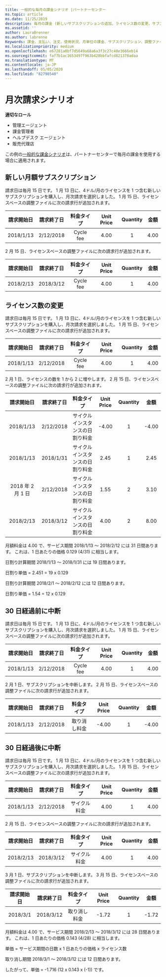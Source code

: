 ```yaml
---
title: 一般的な毎月の課金シナリオ |パートナーセンター
ms.topic: article
ms.date: 11/25/2019
description: 毎月の課金 (新しいサブスクリプションの追加、ライセンス数の変更、サブスクリプションの中断など) を使用する場合の、パートナーセンターでの一般的なシナリオ。
ms.assetid: ''
author: LauraBrenner
ms.author: labrenne
Keywords: 課金、支払い、注文、使用状況、月単位の課金、サブスクリプション、調整ファイル
ms.localizationpriority: medium
ms.openlocfilehash: e67281a0bf7d5649a68a6a3f3c27c40e3666eb14
ms.sourcegitcommit: faf7b1ac1653497f963b428bbfafcd821378adaa
ms.translationtype: MT
ms.contentlocale: ja-JP
ms.lasthandoff: 05/05/2020
ms.locfileid: "82798540"
---
```

# <a name="monthly-billing-scenarios"></a>月次請求シナリオ

**適切なロール**

- 管理エージェント
- 課金管理者
- ヘルプデスク エージェント
- 販売代理店

この例の[一般的な課金シナリオ](common-billing-scenarios.md)は、パートナーセンターで毎月の課金を使用する場合に適用されます。

## <a name="new-monthly-subscription"></a>新しい月額サブスクリプション

請求日は毎月 15 日です。 1 月 13 日に、4ドル/月のライセンスを 1 つ含む新しいサブスクリプションを購入し、月次請求を選択しました。 1 月 15 日、ライセンスベースの調整ファイルに次の請求行が追加されます。

|請求開始日 |請求終了日 |料金タイプ |Unit Price |Quantity |金額 |
|       :---:      |    :---:       | :---:      |:---:      |:---:    |:---:  |
|2018/1/13         |2/12/2018    |Cycle fee   |4.00       |1        |4.00 |

2 月 15 日、ライセンスベースの調整ファイルに次の請求行が追加されます。

|請求開始日 |請求終了日 |料金タイプ |Unit Price |Quantity |金額 |
|       :---:      |    :---:       | :---:      |:---:      |:---:    |:---:  |
|2018/2/13         |2018/3/12    |Cycle fee   |4.00       |1        |4.00 |

## <a name="change-license-quantity"></a>ライセンス数の変更

請求日は毎月 15 日です。 1 月 13 日に、4ドル/月のライセンスを 1 つ含む新しいサブスクリプションを購入し、月次請求を選択しました。 1 月 15 日、ライセンスベースの調整ファイルに次の請求行が追加されます。

|請求開始日 |請求終了日 |料金タイプ |Unit Price |Quantity |金額 |
|       :---:      |    :---:       | :---:      |:---:      |:---:    |:---:  |
|2018/1/13         |2/12/2018    |Cycle fee   |4.00       |1        |4.00    |

2 月 1 日、ライセンスの数を 1 から 2 に増やします。 2 月 15 日、ライセンスベースの調整ファイルに次の請求行が追加されます。

|請求開始日 |請求終了日 |料金タイプ |Unit Price |Quantity |金額 |
|       :---:      |    :---:       | :---:      |:---:      |:---:    |:---:  |
| 2018/1/13        |2/12/2018    |サイクル インスタンスの日割り料金   |-4.00       |1        |-4.00   |
|2018/1/13         |2018/1/31    | サイクル インスタンスの日割り料金   |2.45       |1        |2.45    |
|2018 年 2 月 1 日         |2/12/2018    | サイクル インスタンスの日割り料金   |1.55       |2        |3.10    |
|2018/2/13         |2018/3/12    | サイクル インスタンスの日割り料金   |4.00       |2        |8.00    |

月額料金は 4.00 で、サービス期間 2018/1/13 ～ 2018/2/12 には 31 日間あります。 これは、1 日あたりの価格 0.129 (4/31) に相当します。

日割り計算期間 2018/1/13 ～ 2018/1/31 には 19 日間あります。

日割り単価 = 2.451 = 19 x 0.129

日割り計算期間 2018/2/1 ～ 2018/2/12 には 12 日間あります。

日割り単価 = 1.54 = 12 x 0.129

## <a name="suspend-before-30-days"></a>30 日経過前に中断

請求日は毎月 15 日です。 1 月 13 日に、4ドル/月のライセンスを 1 つ含む新しいサブスクリプションを購入し、月次請求を選択しました。 1 月 15 日、ライセンスベースの調整ファイルに次の請求行が追加されます。

|請求開始日 |請求終了日 |料金タイプ |Unit Price |Quantity |金額 |
|       :---:      |    :---:       | :---:      |:---:      |:---:    |:---:  |
|2018/1/13         |2/12/2018    |Cycle fee   |4.00       |1        |4.00    |

2 月 1 日、サブスクリプションを中断します。 2 月 15 日、ライセンスベースの調整ファイルに次の請求行が追加されます。

|請求開始日 |請求終了日 |料金タイプ |Unit Price |Quantity |金額 |
|       :---:      |    :---:       | :---:      |:---:      |:---:    |:---:  |
2018/1/13|2/12/2018|取り消し料金|-4.00|1|-4.00

## <a name="suspend-after-30-days"></a>30 日経過後に中断

請求日は毎月 15 日です。 1 月 13 日に、4ドル/月のライセンスを 1 つ含む新しいサブスクリプションを購入し、月次請求を選択しました。 1 月 15 日、ライセンスベースの調整ファイルに次の請求行が追加されます。

|請求開始日 |請求終了日 |料金タイプ |Unit Price |Quantity |金額 |
|       :---:      |    :---:       | :---:      |:---:      |:---:    |:---:  |
2018/1/13|2/12/2018|サイクル料金|4.00|1|4.00

2 月 15 日、ライセンスベースの調整ファイルに次の請求行が追加されます。

|請求開始日 |請求終了日 |料金タイプ |Unit Price |Quantity |金額 |
|       :---:      |    :---:       | :---:      |:---:      |:---:    |:---:  |
2018/2/13|2018/3/12|サイクル料金|4.00|1|4.00

3 月 1 日、サブスクリプションを中断します。 3 月 15 日、ライセンスベースの調整ファイルに次の請求行が追加されます。

|請求開始日 |請求終了日 |料金タイプ |Unit Price |Quantity |金額 |
|       :---:      |    :---:       | :---:      |:---:      |:---:    |:---:  |
2018/3/1|2018/3/12|取り消し料金|-1.72|1|-1.72

月額料金は 4.00 で、サービス期間 2018/2/13 ～ 2018/3/12 には 28 日間あります。 これは、1 日あたりの価格 0.143 (4/28) に相当します。

単価 = サービス期間の日数 x 1 日あたりの価格 x ライセンス数

取り消し期間 2018/3/1 ～ 2018/3/12 には 12 日間あります。

したがって、単価 = -1.716 (12 x 0.143 x (-1)) です。
